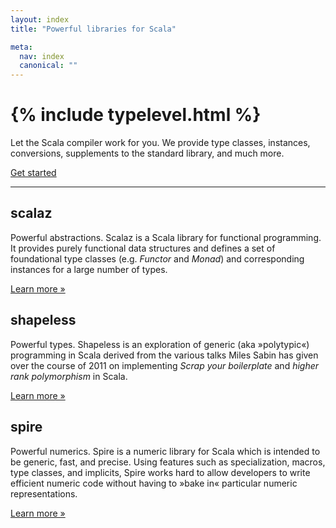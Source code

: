 ```yaml
---
layout: index
title: "Powerful libraries for Scala"

meta:
  nav: index
  canonical: ""
---
```


<div class="jumbotron">
  <h1>{% include typelevel.html %}</h1>
  <p class="lead">Let the Scala compiler work for you. We provide type classes, instances, conversions, supplements to the standard library, and much more.</p>
  <a class="btn btn-large btn-success" href="{{ site.baseurl }}/projects">Get started</a>
</div>

<hr>

<div class="row-fluid">
  <div class="span4">
    <h2>scalaz</h2>
    <p><span class="tagline">Powerful abstractions.</span> Scalaz is a Scala library for functional programming. It provides purely functional data structures and defines a set of foundational type classes (e.g. <em>Functor</em> and <em>Monad</em>) and corresponding instances for a large number of types.</p>
    <p><a class="btn" href="{{ site.baseurl }}/projects/scalaz">Learn more &raquo;</a></p>
  </div>
  <div class="span4">
    <h2>shapeless</h2>
    <p><span class="tagline">Powerful types.</span> Shapeless is an exploration of generic (aka »polytypic«) programming in Scala derived from the various talks Miles Sabin has given over the course of 2011 on implementing <em>Scrap your boilerplate</em> and <em>higher rank polymorphism</em> in Scala.
    </p>
    <p><a class="btn" href="{{ site.baseurl }}/projects/shapeless">Learn more &raquo;</a></p>
 </div>
  <div class="span4">
    <h2>spire</h2>
    <p><span class="tagline">Powerful numerics.</span> Spire is a numeric library for Scala which is intended to be generic, fast, and precise. Using features such as specialization, macros, type classes, and implicits, Spire works hard to allow developers to write efficient numeric code without having to »bake in« particular numeric representations.
    </p>
    <p><a class="btn" href="{{ site.baseurl }}/projects/spire">Learn more &raquo;</a></p>
  </div>
</div>
